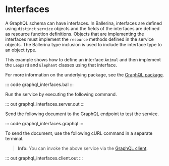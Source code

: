 # Interfaces

A GraphQL schema can have interfaces. In Ballerina, interfaces are defined using `distinct` `service` objects and the fields of the interfaces are defined as resource function definitions. Objects that are implementing the interfaces must implement the `resource` methods defined in the service objects. The Ballerina type inclusion is used to include the interface type to an object type.

This example shows how to define an interface `Animal` and then implement the `Leopard` and `Elephant` classes using that interface.

For more information on the underlying package, see the [GraphQL package](https://lib.ballerina.io/ballerina/graphql/latest/).

::: code graphql_interfaces.bal :::

Run the service by executing the following command.

::: out graphql_interfaces.server.out :::

Send the following document to the GraphQL endpoint to test the service.

::: code graphql_interfaces.graphql :::

To send the document, use the following cURL command in a separate terminal.

>**Info:** You can invoke the above service via the [GraphQL client](/learn/by-example/graphql-client/).

::: out graphql_interfaces.client.out :::
